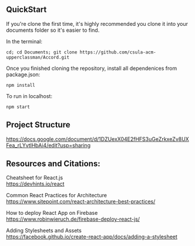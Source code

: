 ## QuickStart
If you're clone the first time, it's highly recommended you clone it into your documents folder so it's easier to find.  

In the terminal:
```
cd; cd Documents; git clone https://github.com/csula-acm-upperclassman/Accord.git
```
Once you finished cloning the repository, install all dependenices from package.json:
```
npm install
```
To run in localhost:
```
npm start
```

## Project Structure  
https://docs.google.com/document/d/1DZUexX04E2fHFS3uGeZrkxeZv8UXFea_rLYvtlHbAi4/edit?usp=sharing

## Resources and Citations:  

Cheatsheet for React.js  
https://devhints.io/react

Common React Practices for Architecture  
https://www.sitepoint.com/react-architecture-best-practices/

How to deploy React App on Firebase  
https://www.robinwieruch.de/firebase-deploy-react-js/

Adding Stylesheets and Assets  
https://facebook.github.io/create-react-app/docs/adding-a-stylesheet
